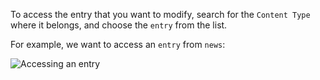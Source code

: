 To access the entry that you want to modify, search for the `Content Type` where it belongs, and choose the `entry` from the list.

For example, we want to access an `entry` from `news`:

![Accessing an entry](https://github.com/AmcorPackaging/LiquiForm/wiki/videos/accessEntry.gif)